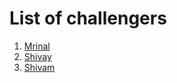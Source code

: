# List of challengers
1. [Mrinal](https://github.com/mrinal1224)
2. [Shivay](https://github.com/shivaylamba)
3. [Shivam](https://github.com/shivambeenhere)